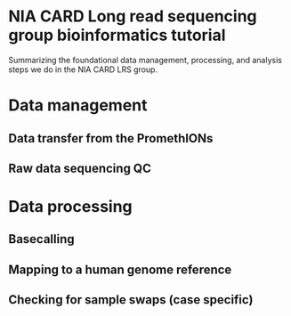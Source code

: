 # NIA CARD Long read sequencing group bioinformatics tutorial
Summarizing the foundational data management, processing, and analysis steps we do in the NIA CARD LRS group.
# Data management
## Data transfer from the PromethIONs
## Raw data sequencing QC
# Data processing
## Basecalling
## Mapping to a human genome reference
## Checking for sample swaps (case specific)

